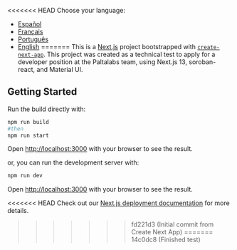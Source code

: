 <<<<<<< HEAD
Choose your language:

- [Español](README_espanol.md)
- [Français](README_francais.md)
- [Português](README_portugues.md)
- [English](README_english.md)
=======
This is a [Next.js](https://nextjs.org/) project bootstrapped with [`create-next-app`](https://github.com/vercel/next.js/tree/canary/packages/create-next-app).
This project was created as a technical test to apply for a developer position at the Paltalabs team, using Next.js 13, soroban-react, and Material UI.

## Getting Started

Run the build directly with:

```bash
npm run build
#then
npm run start
```
Open [http://localhost:3000](http://localhost:3000) with your browser to see the result.

or, you can run the development server with:

```bash
npm run dev
```

Open [http://localhost:3000](http://localhost:3000) with your browser to see the result.

<<<<<<< HEAD
Check out our [Next.js deployment documentation](https://nextjs.org/docs/deployment) for more details.
>>>>>>> fd221d3 (Initial commit from Create Next App)
=======
>>>>>>> 14c0dc8 (Finished test)
